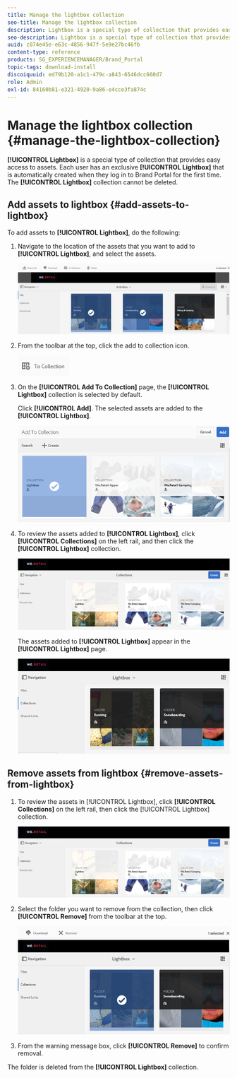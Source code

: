 ```yaml
---
title: Manage the lightbox collection
seo-title: Manage the lightbox collection
description: Lightbox is a special type of collection that provides easy access to assets. Each user has an exclusive lightbox that is automatically created when they log in to Brand Portal for the first time. The Lightbox collection cannot be deleted.
seo-description: Lightbox is a special type of collection that provides easy access to assets. Each user has an exclusive lightbox that is automatically created when they log in to Brand Portal for the first time. The Lightbox collection cannot be deleted.
uuid: c074e45e-e63c-4856-947f-5e9e27bc46fb
content-type: reference
products: SG_EXPERIENCEMANAGER/Brand_Portal
topic-tags: download-install
discoiquuid: ed79b120-a1c1-479c-a843-6546dcc660d7
role: Admin
exl-id: 84160b81-e321-4920-9a86-e4cce3fa874c
---
```

# Manage the lightbox collection {#manage-the-lightbox-collection}

**[!UICONTROL Lightbox]** is a special type of collection that provides easy access to assets. Each user has an exclusive **[!UICONTROL Lightbox]** that is automatically created when they log in to Brand Portal for the first time. The **[!UICONTROL Lightbox]** collection cannot be deleted.

## Add assets to lightbox {#add-assets-to-lightbox}

To add assets to **[!UICONTROL Lightbox]**, do the following:

1. Navigate to the location of the assets that you want to add to **[!UICONTROL Lightbox]**, and select the assets.

   ![](assets/link_sharing_assetselection.png)
   
1. From the toolbar at the top, click the add to collection icon.

   ![](assets/add_to_collection.png)

1. On the **[!UICONTROL Add To Collection]** page, the **[!UICONTROL Lightbox]** collection is selected by default.

   Click **[!UICONTROL Add]**. The selected assets are added to the **[!UICONTROL Lightbox]**. 

   ![](assets/add_to_collectionlightbox.png)

1. To review the assets added to **[!UICONTROL Lightbox]**, click **[!UICONTROL Collections]** on the left rail, and then click the **[!UICONTROL Lightbox]** collection.

   ![](assets/collections_lightbox.png)

   The assets added to **[!UICONTROL Lightbox]** appear in the **[!UICONTROL Lightbox]** page.

   ![](assets/added_to_collectionlightbox.png)

## Remove assets from lightbox {#remove-assets-from-lightbox}

1. To review the assets in [!UICONTROL Lightbox], click **[!UICONTROL Collections]** on the left rail, then click the [!UICONTROL Lightbox] collection.

   ![](assets/collections_lightbox-1.png)

1. Select the folder you want to remove from the collection, then click **[!UICONTROL Remove]** from the toolbar at the top.

   ![](assets/collections_lightboxdelete.png)

1. From the warning message box, click **[!UICONTROL Remove]** to confirm removal.

The folder is deleted from the **[!UICONTROL Lightbox]** collection.
